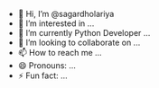 - 👋 Hi, I’m @sagardholariya
- 👀 I’m interested in ...
- 🌱 I’m currently Python Developer ...
- 💞️ I’m looking to collaborate on ...
- 📫 How to reach me ...
- 😄 Pronouns: ...
- ⚡ Fun fact: ...

<!---
sagardholariya18/sagardholariya18 is a ✨ special ✨ repository because its `README.md` (this file) appears on your GitHub profile.
You can click the Preview link to take a look at your changes.
--->
